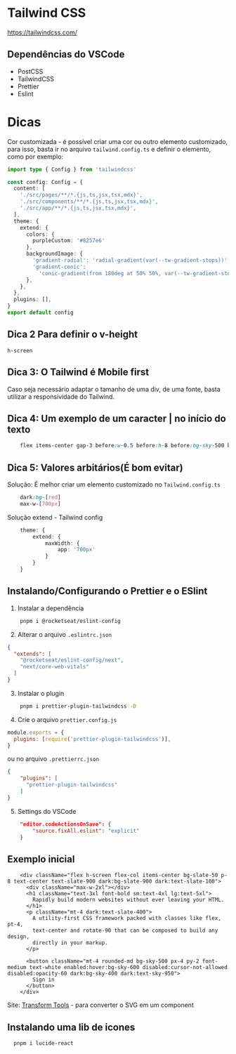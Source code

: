 # Tailwind CSS
https://tailwindcss.com/

## Dependências do VSCode
 - PostCSS
 - TailwindCSS
 - Prettier
 - Eslint

# Dicas
Cor customizada - é possível criar uma cor ou outro elemento customizado, para isso, basta ir no arquivo `tailwind.config.ts` e definir o elemento, como por exemplo: 
```ts
import type { Config } from 'tailwindcss'

const config: Config = {
  content: [
    './src/pages/**/*.{js,ts,jsx,tsx,mdx}',
    './src/components/**/*.{js,ts,jsx,tsx,mdx}',
    './src/app/**/*.{js,ts,jsx,tsx,mdx}',
  ],
  theme: {
    extend: {
      colors: {
        purpleCustom: '#8257e6'
      },
      backgroundImage: {
        'gradient-radial': 'radial-gradient(var(--tw-gradient-stops))',
        'gradient-conic':
          'conic-gradient(from 180deg at 50% 50%, var(--tw-gradient-stops))',
      },
    },
  },
  plugins: [],
}
export default config

```
## Dica 2 Para definir o v-height
`h-screen`

## Dica 3: O Tailwind é Mobile first
Caso seja necessário adaptar o tamanho de uma div, de uma fonte, basta utilizar a responsividade do Tailwind.

## Dica 4: Um exemplo de um caracter |  no início do texto
```css
    flex items-center gap-3 before:w-0.5 before:h-8 before:bg-sky-500 before:flex
```

## Dica 5: Valores arbitários(É bom evitar)
Solução: É melhor criar um elemento customizado no `Tailwind.config.ts`
```css
    dark:bg-[red]
    max-w-[700px]
```

Solução extend - Tailwind config
```ts
    theme: {
        extend: {
            maxWidth: {
                app: '700px'
            }
        }
    }
```

## Instalando/Configurando o Prettier e o ESlint
1. Instalar a dependência 
```sh
    pnpm i @rocketseat/eslint-config
```
2. Alterar o arquivo `.eslintrc.json`
```json
{
  "extends": [
    "@rocketseat/eslint-config/next",
    "next/core-web-vitals"
  ]
}

```
3. Instalar o plugin
```sh
    pnpm i prettier-plugin-tailwindcss -D
```
4. Crie o arquivo `prettier.config.js`
```js
module.exports = {
  plugins: [require('prettier-plugin-tailwindcss')],
}
```
ou no arquivo `.prettierrc.json`
```json
{
    "plugins": [
      "prettier-plugin-tailwindcss"
    ]
}
```
5. Settings do VSCode
```json
    "editor.codeActionsOnSave": {
        "source.fixAll.eslint": "explicit"
    }
```

## Exemplo inicial 
```tsx
    <div className="flex h-screen flex-col items-center bg-slate-50 p-8 text-center text-slate-900 dark:bg-slate-900 dark:text-slate-100">
      <div className="max-w-2xl"></div>
      <h1 className="text-3xl font-bold sm:text-4xl lg:text-5xl">
        Rapidly build modern websites without ever leaving your HTML.
      </h1>
      <p className="mt-4 dark:text-slate-400">
        A utility-first CSS framework packed with classes like flex, pt-4,
        text-center and rotate-90 that can be composed to build any design,
        directly in your markup.
      </p>

      <button className="mt-4 rounded-md bg-sky-500 px-4 py-2 font-medium text-white enabled:hover:bg-sky-600 disabled:cursor-not-allowed disabled:opacity-60 dark:bg-sky-400 dark:text-sky-950">
        Sign in
      </button>
    </div>
```
Site: [Transform Tools](https://transform.tools/) - para converter o SVG em um component

## Instalando uma lib de icones
```sh
  pnpm i lucide-react
```